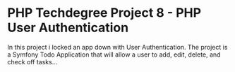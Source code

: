 # PHP Techdegree Project 8 - PHP User Authentication

In this project i locked an app down with User Authentication. The project is a Symfony Todo Application that will allow a user to add, edit, delete, and check off tasks...
